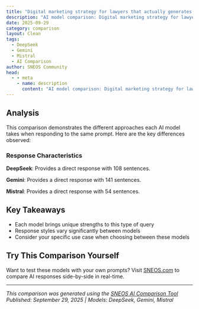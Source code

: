 ```yaml
---
title: "Digital marketing strategy for lawyers that actually generates quality leads"
description: "AI model comparison: Digital marketing strategy for lawyers that actually generates quality leads..."
date: 2025-09-29
category: comparison
layout: Clean
tags:
  - DeepSeek
  - Gemini
  - Mistral
  - AI Comparison
author: SNEOS Community
head:
  - - meta
    - name: description
      content: "AI model comparison: Digital marketing strategy for lawyers that actually generates quality leads..."
---
```


<ChatComparison
  title="Digital marketing strategy for lawyers that actually generates quality leads"
  prompt="Digital marketing strategy for lawyers that actually generates quality leads"
  :responses='{
    "DeepSeek": "Of course. This is a critical topic because most lawyers waste money on generic marketing that doesn\u0027t speak to the specific fears and needs of potential clients.\n\nA successful digital marketing strategy for lawyers isn\u0027t about being the loudest; it\u0027s about being the most helpful and authoritative voice when someone is in a crisis.\n\nHere is a comprehensive digital marketing strategy designed to generate **quality leads**\u2014clients who are informed, ready to act, and a good fit for your practice.\n\n### The Core Principle: The Trust Funnel\n\nForget just generating traffic. You need to build trust. A person hiring a lawyer is making one of the most important and stressful decisions of their life. Your digital presence must guide them from panic to confidence.\n\n**The Funnel:**\n1.  **Awareness:** They have a problem (e.g., \u0022car accident injury,\u0022 \u0022divorce lawyer near me\u0022).\n2.  **Consideration:** They are researching solutions and comparing lawyers.\n3.  **Decision:** They are ready to contact a firm.\n\nYour goal is to provide the right content at each stage to build trust and position yourself as the obvious choice.\n\n---\n\n### Phase 1: Foundation \u0026 Website Conversion Engine\n\nYour website is your digital office. It must be credible, fast, and persuasive.\n\n**1. A Client-Centered Website (Not a Law Firm Brochure)**\n*   **Mobile-First Design:** Over 60% of legal searches are on mobile. If your site is slow or hard to use on a phone, you\u0027ve lost them.\n*   **Clear Value Proposition:** Above the fold, answer their burning question: \u0022Can you help me with [My Specific Problem]?\u0022 Use headlines like \u0022Injured in an Accident? Let Us Fight for the Compensation You Deserve.\u0022\n*   **Practice Area Pages are King:** Don\u0027t just have a \u0022Services\u0022 page. Create dedicated, in-depth pages for each practice area (e.g., \u0022Divorce \u0026 Child Custody,\u0022 \u0022DUI Defense,\u0022 \u0022Estate Planning\u0022).\n*   **Social Proof:** Display client testimonials and case results (where ethically permissible). Use real names and photos if possible. This is critical for trust.\n*   **Clear, Multiple Calls-to-Action (CTAs):** Don\u0027t hide your phone number. Have a sticky header/footer with your number. Use clear buttons like \u0022Request a Free Case Evaluation,\u0022 \u0022Schedule a Consultation,\u0022 or \u0022Download Our Free Guide.\u0022\n\n**2. Search Engine Optimization (SEO) - The Long Game**\nSEO is how you get found by people actively looking for your help.\n\n*   **Keyword Research:** Identify the phrases your ideal clients use.\n    *   **Informational:** \u0022what to do after a car accident\u0022\n    *   **Navigational:** \u0022best divorce lawyer in [City]\u0022\n    *   **Transactional:** \u0022hire a DUI attorney\u0022\n*   **On-Page SEO:** Optimize your page titles, meta descriptions, and headers (H1, H2s) with these keywords. Create content that thoroughly answers search intent.\n*   **Local SEO (Non-Negotiable):**\n    *   **Google Business Profile:** Claim, verify, and optimize your listing with high-quality photos, accurate hours, and practice area categories.\n    *   **Local Citations:** Ensure your Name, Address, and Phone number (NAP) are consistent across directories (Avvo, Justia, Yelp, local chambers).\n    *   **Get Reviews:** Actively ask satisfied clients to leave reviews on your Google Business Profile. Respond professionally to all reviews.\n\n---\n\n### Phase 2: Content \u0026 Authority Building\n\nThis is how you separate yourself from the ambulance chasers and build the know-like-trust factor.\n\n**1. The Blog: Answer Questions, Don\u0027t Just Boast**\nYour blog should be a resource, not a press release center.\n*   **FAQ Style:** Write posts that answer common client questions. \u0022What is the Average Settlement for a Rear-End Collision?\u0022 \u0022How is Child Support Calculated in [State]?\u0022\n*   **Explain Processes:** \u0022A Step-by-Step Guide to the Probate Process in [State].\u0022 This demystifies the legal process and manages client expectations.\n*   **Showcase Expertise:** Write about recent changes in law or complex legal concepts in simple terms.\n\n**2. The Lead Magnet: The Trust Exchange**\nA blog builds general authority; a lead magnet captures the lead.\n*   **Offer:** A high-value, in-depth guide, checklist, or report specific to a practice area.\n    *   Personal Injury: \u0022The Injured Victim\u0027s Guide to Maximizing Your Insurance Settlement\u0022\n    *   Family Law: \u0022The 5 Critical Mistakes to Avoid in Your Divorce\u0022\n    *   Estate Planning: \u0022The Ultimate Checklist for Protecting Your Family\u0027s Future\u0022\n*   **Delivery:** Use a simple form on a dedicated landing page to exchange the guide for their name and email address. This is now a **warm lead**.\n\n---\n\n### Phase 3: Direct Lead Generation Channels\n\n**1. Pay-Per-Click (PPC) Advertising (Google Ads)**\nPPC gets you to the top of search results *immediately* for high-intent keywords.\n*   **Focus on High-Intent Keywords:** Bid on phrases like \u0022hire a personal injury lawyer,\u0022 \u0022bankruptcy attorney near me.\u0022\n*   **Use Geo-Targeting:** Only show ads to people in your service area.\n*   **Landing Pages are Crucial:** Don\u0027t send ad clicks to your homepage. Send them to a dedicated landing page that continues the ad\u0027s message and has ONE clear goal: getting them to call or fill out a contact form.\n*   **Use Call-Only Ads:** For practice areas where the intent is immediate (e.g., DUI, arrest), use ads that are just a big \u0022Call Now\u0022 button.\n\n**2. Retargeting (Remarketing)**\nThis is your secret weapon. 98% of first-time website visitors leave without contacting you. Retargeting puts your ads in front of them as they browse the internet (Facebook, Instagram, other websites), reminding them of your expertise.\n*   **Segment Your Audience:**\n    *   Show general brand ads to all website visitors.\n    *   Show your \u0022Free Guide\u0022 lead magnet to people who visited your blog.\n    *   Show a strong \u0022Schedule a Consultation\u0022 ad to people who visited your contact page but didn\u0027t convert.\n\n---\n\n### Phase 4: Nurturing \u0026 Conversion\n\n**Email Marketing (The Qualifier)**\nThe people who downloaded your guide are warm leads, but not yet ready to hire. Nurture them.\n*   **Welcome Sequence:** Automatically send a series of 3-4 emails after they download your guide. Provide more value, introduce your firm\u0027s philosophy, and end with a soft ask for a consultation.\n*   **Newsletter:** Send a monthly newsletter with your latest blog posts, firm updates, and legal tips. This keeps you top-of-mind so when they *are* ready, you\u0027re the first call.\n\n**The Consultation is the Final Conversion**\nYour website and ads have done their job when the phone rings or the form is submitted. Now, your intake process must be flawless.\n*   **Responsive Intake:** Someone should answer the phone or respond to a web form within minutes, not hours.\n*   **Trained Staff:** The person handling intake should be empathetic, knowledgeable, and able to pre-qualify the lead.\n*   **Set the Consultation:** The goal of the first call is to book a paid or free consultation (depending on your practice area). Make it easy to schedule.\n\n### Sample Funnel in Action: Personal Injury\n\n1.  **Awareness:** Someone searches \u0022neck pain after car accident who is at fault.\u0022 They find your **SEO-optimized blog post** on that exact topic.\n2.  **Consideration:** On the blog post, they see an offer for your lead magnet: **\u0022The Ultimate Guide to Car Accident Claims.\u0022** They download it, giving you their email.\n3.  **Nurturing:** They enter your **email sequence** that provides more value and builds trust over 5 days.\n4.  **Retargeting:** During this time, they see your **Facebook retargeting ads** about your successful case results.\n5.  **Decision:** They visit your \u0022Request a Consultation\u0022 page. Because they\u0027ve consumed your content and trust you, they fill out the form. Your intake team calls them within 15 minutes and schedules a free case evaluation\u2014a **high-quality, pre-informed lead.**\n\n### What to Avoid\n\n*   **Vanity Metrics:** Don\u0027t focus on \u0022likes\u0022 or pure website traffic. Focus on **Leads, Consultation Bookings, and Client Acquisitions.**\n*   **Generic Brand Advertising:** Don\u0027t run ads that just say \u0022We\u0027re the Best Law Firm!\u0022 Be specific and problem-focused.\n*   **Spending on PPC Without a Solid Foundation:** If your website doesn\u0027t convert, PPC is just a way to burn money faster.\n*   **Neglecting Your Google Business Profile:** This is free real estate at the top of local searches. Optimize it relentlessly.\n\nBy implementing this trust-based, client-focused strategy, you will stop chasing leads and start attracting clients who are ready to hire a competent, caring professional.",
    "Gemini": "Okay, let\u0027s break down a digital marketing strategy for lawyers that focuses on generating quality leads.  This isn\u0027t about just getting clicks; it\u0027s about attracting potential clients who are actively searching for legal help and are a good fit for your practice.\n\n**I. Foundational Elements (Must-Haves):**\n\n*   **A.  Professional and Mobile-Friendly Website:**\n    *   **Design:** Clean, modern, and easy to navigate.  Avoid cluttered layouts.  Focus on usability.\n    *   **Mobile-First:**  Most legal searches happen on mobile. Ensure your website is responsive and optimized for smaller screens.\n    *   **Speed:**  Fast loading times are crucial for user experience and SEO.\n    *   **Security (HTTPS):** Essential for trust and SEO ranking.\n    *   **Clear Call to Actions (CTAs):**  Every page should guide visitors toward taking the next step (e.g., \u0022Schedule a Consultation,\u0022 \u0022Download Our Free Guide,\u0022 \u0022Contact Us\u0022).  Use prominent buttons and clear, concise language.\n    *   **Attorney Bios:**  Highlight your expertise, experience, and personality.  Include professional headshots and, if possible, video introductions.\n    *   **Practice Areas Pages:**  Dedicated pages for each area of law you practice (e.g., \u0022Personal Injury,\u0022 \u0022Criminal Defense,\u0022 \u0022Family Law\u0022).  These pages should be highly detailed, informative, and optimized for relevant keywords.\n    *   **Contact Information:**  Prominently display your phone number, email address, and physical address (if applicable).  Include a contact form.\n    *   **Testimonials \u0026 Case Results:**  Social proof is powerful.  Include genuine client testimonials and, where appropriate, summaries of successful case results (while adhering to ethical and legal restrictions).\n\n*   **B.  Google Business Profile (GBP) Optimization:**\n    *   **Claim and Verify:**  Ensure your GBP listing is claimed and verified.\n    *   **Accurate Information:**  NAP (Name, Address, Phone Number) consistency is critical.  Use the same information as on your website.\n    *   **Category Selection:**  Choose the most relevant categories for your practice areas.\n    *   **Business Description:**  Write a compelling and keyword-rich description of your firm.\n    *   **Photos:**  Upload high-quality photos of your office, team, and maybe even some \u0022behind-the-scenes\u0022 shots.\n    *   **Posts:**  Regularly post updates, news, articles, and special offers to engage with potential clients.\n    *   **Q\u0026A:**  Monitor the Q\u0026A section and answer questions promptly and professionally.  Consider proactively adding common questions and their answers.\n    *   **Reviews:**  Actively solicit and respond to reviews.  Address negative reviews constructively.\n\n*   **C.  Tracking and Analytics:**\n    *   **Google Analytics:**  Track website traffic, user behavior, and conversions.\n    *   **Google Search Console:**  Monitor your website\u0027s performance in Google search results.\n    *   **Call Tracking:**  Use a call tracking service to track the source of incoming phone calls.  This is crucial for measuring the effectiveness of your marketing campaigns.\n    *   **Conversion Tracking:** Set up conversion tracking to monitor form submissions, phone calls, and other valuable actions.\n\n**II. Lead Generation Strategies:**\n\n*   **A.  Search Engine Optimization (SEO):**\n    *   **Keyword Research:**  Identify the keywords that potential clients are using to search for legal services in your area.  Focus on both \u0022head\u0022 keywords (e.g., \u0022personal injury lawyer\u0022) and long-tail keywords (e.g., \u0022how to file a personal injury claim after a car accident\u0022).\n    *   **On-Page Optimization:**  Optimize your website\u0027s content, title tags, meta descriptions, and header tags for relevant keywords.\n    *   **Off-Page Optimization (Link Building):**  Build high-quality backlinks from reputable websites in your industry and local community.  This signals to Google that your website is authoritative and trustworthy.\n        *   **Local Citations:**  List your firm in relevant online directories (e.g., Yelp, Avvo, FindLaw).\n        *   **Guest Blogging:**  Write guest posts for other websites in your niche.\n        *   **Community Involvement:**  Sponsor local events or organizations.\n    *   **Technical SEO:**  Ensure your website is technically sound and easy for search engines to crawl and index.  This includes things like site speed optimization, mobile-friendliness, and schema markup.\n\n*   **B.  Pay-Per-Click (PPC) Advertising (Google Ads):**\n    *   **Targeted Campaigns:**  Create highly targeted campaigns based on keywords, location, demographics, and interests.\n    *   **Compelling Ad Copy:**  Write ad copy that is relevant, engaging, and includes a clear call to action.\n    *   **Landing Page Optimization:**  Direct ad traffic to dedicated landing pages that are specifically designed to convert visitors into leads.  These pages should be highly relevant to the ad copy and keyword being targeted.\n    *   **Location Targeting:**  Focus your ads on your local service area.\n    *   **Remarketing:**  Retarget website visitors who have previously shown interest in your services.\n    *   **Ad Extensions:**  Utilize ad extensions (e.g., sitelinks, call extensions, location extensions) to provide additional information and make it easier for potential clients to contact you.\n    *   **Regular Monitoring and Optimization:**  Continuously monitor your campaigns and make adjustments as needed to improve performance.  A/B test different ad copy and landing pages to see what works best.\n\n*   **C.  Content Marketing:**\n    *   **Blog Posts:**  Write informative and engaging blog posts on topics that are relevant to your target audience.  Address common legal questions, provide helpful tips, and share insights into your practice areas.\n    *   **Ebooks \u0026 Guides:**  Create downloadable ebooks and guides on more in-depth legal topics.  These can be used as lead magnets to capture contact information.\n    *   **Infographics:**  Visually appealing infographics can be a great way to present complex legal information in an easy-to-understand format.\n    *   **Videos:**  Create videos on topics that are relevant to your target audience.  These can include educational videos, client testimonials, and behind-the-scenes looks at your firm.  Optimize your YouTube channel.\n    *   **Case Studies:** Showcase your successes with compelling case studies that highlight the challenges, solutions, and positive outcomes you achieved for your clients.  Anonymize data for confidentiality.\n    *   **Webinars:** Host online webinars on legal topics to attract and engage potential clients.\n\n*   **D.  Social Media Marketing:**\n    *   **Choose the Right Platforms:** Focus on the platforms where your target audience is most active. LinkedIn is generally good for business law, while Facebook might be better for family law.\n    *   **Consistent Posting:**  Post regularly and consistently to keep your audience engaged.\n    *   **Engaging Content:**  Share informative content, answer questions, and participate in relevant discussions.\n    *   **Paid Social Advertising:**  Use paid social advertising to target specific demographics and interests.\n    *   **Community Building:**  Join relevant groups and participate in conversations to build relationships with potential clients.\n    *   **Social Listening:**  Monitor social media for mentions of your firm, your competitors, and relevant legal topics.\n\n*   **E.  Email Marketing:**\n    *   **Build an Email List:**  Offer valuable content (e.g., free guides, checklists) in exchange for email addresses.\n    *   **Segment Your List:**  Segment your email list based on practice area, location, and other relevant factors.\n    *   **Personalized Emails:**  Send personalized emails that are relevant to the recipient\u0027s interests.\n    *   **Regular Newsletters:**  Send out regular newsletters with updates, news, and special offers.\n    *   **Automated Email Sequences:**  Set up automated email sequences to nurture leads and guide them through the sales funnel.\n\n*   **F.  Online Reputation Management:**\n    *   **Monitor Online Reviews:**  Regularly monitor online review sites (e.g., Google, Yelp, Avvo) for reviews of your firm.\n    *   **Respond to Reviews:**  Respond to all reviews, both positive and negative, in a timely and professional manner.\n    *   **Solicit Reviews:**  Actively solicit reviews from satisfied clients.\n    *   **Address Negative Feedback:**  Address negative feedback constructively and try to resolve any issues.\n\n**III.  Key Considerations for Lawyers:**\n\n*   **A.  Ethical Compliance:**  All of your marketing efforts must comply with the ethical rules and advertising regulations of your state bar association.\n*   **B.  Confidentiality:**  Be careful not to disclose any confidential information about your clients in your marketing materials.\n*   **C.  Transparency:**  Be transparent about your fees and services.\n*   **D.  Avoid Guarantees:**  Never guarantee a particular outcome in a case.\n*   **E.  Local Focus:**  Emphasize your local presence and community involvement.\n\n**IV. Measuring Success:**\n\n*   **Lead Volume:** Track the number of leads generated from each marketing channel.\n*   **Lead Quality:**  Assess the quality of leads based on factors such as demographics, legal needs, and likelihood of becoming a client.\n*   **Conversion Rate:**  Measure the percentage of leads that convert into clients.\n*   **Cost Per Lead (CPL):**  Calculate the cost of generating each lead from each marketing channel.\n*   **Return on Investment (ROI):**  Calculate the return on investment for each marketing channel.\n*   **Website Traffic:**  Monitor website traffic metrics such as page views, bounce rate, and time on site.\n*   **Keyword Rankings:**  Track your website\u0027s keyword rankings in search engine results pages (SERPs).\n\n**V.  Important Tips \u0026 Takeaways:**\n\n*   **Focus on Your Ideal Client:**  Develop a clear understanding of your ideal client and tailor your marketing efforts to attract them.\n*   **Be Patient:**  SEO and content marketing take time to produce results.\n*   **Be Consistent:**  Consistency is key to success in digital marketing.\n*   **Test and Optimize:**  Continuously test and optimize your marketing campaigns to improve performance.\n*   **Stay Up-to-Date:**  The digital marketing landscape is constantly changing, so it\u0027s important to stay up-to-date on the latest trends and best practices.\n*   **Consider Outsourcing:**  If you don\u0027t have the time or expertise to manage your digital marketing in-house, consider outsourcing to a reputable agency.\n*   **Embrace Video:**  Video is a powerful medium for engaging potential clients and conveying your expertise.\n*   **Leverage Client Testimonials:** Positive reviews and testimonials are crucial for building trust and credibility.\n*   **Offer Free Consultations:** A free initial consultation can be a great way to attract new clients and build rapport.\n*   **Track Everything:** Accurate tracking is essential for measuring the success of your marketing efforts and making informed decisions.\n\nBy implementing these strategies and continuously monitoring your results, you can develop a digital marketing strategy that generates high-quality leads and helps you grow your legal practice. Remember to prioritize ethical compliance and provide valuable content that addresses the needs of your target audience. Good luck!\n",
    "Mistral": "Creating a digital marketing strategy for lawyers that generates quality leads involves a multi-faceted approach. Here\u0027s a step-by-step strategy to help you achieve this:\n\n### 1. Define Your Target Audience\n- **Identify Your Ideal Client:** Understand who your ideal client is, including demographics, legal needs, and pain points.\n- **Create Buyer Personas:** Develop detailed profiles of your target clients to tailor your marketing efforts effectively.\n\n### 2. Build a Professional Website\n- **User-Friendly Design:** Ensure your website is easy to navigate, mobile-friendly, and visually appealing.\n- **SEO Optimization:** Use keywords relevant to your practice areas to improve search engine rankings.\n- **Clear Call-to-Actions (CTAs):** Include prominent CTAs like \u0022Schedule a Consultation\u0022 or \u0022Contact Us.\u0022\n- **Content Quality:** Provide valuable content such as blog posts, FAQs, and case studies to establish authority and trust.\n\n### 3. Search Engine Optimization (SEO)\n- **Keyword Research:** Identify and use keywords that your target audience is searching for.\n- **Local SEO:** Optimize your Google My Business listing, ensure your NAP (Name, Address, Phone number) is consistent across platforms, and get listed in local directories.\n- **On-Page SEO:** Optimize meta tags, headers, and URLs with relevant keywords.\n- **Off-Page SEO:** Build high-quality backlinks through guest blogging, partnerships, and directory listings.\n\n### 4. Content Marketing\n- **Blog Regularly:** Publish high-quality, informative blog posts that address common legal questions and issues.\n- **E-Books and Whitepapers:** Offer in-depth resources that can be downloaded in exchange for contact information.\n- **Video Content:** Create videos explaining legal concepts, client testimonials, and firm introductions.\n\n### 5. Social Media Marketing\n- **Platform Selection:** Choose platforms where your target audience is most active (e.g., LinkedIn for professional services, Facebook for community engagement).\n- **Consistent Posting:** Share updates, blog posts, client success stories, and industry news regularly.\n- **Engagement:** Respond to comments and messages promptly to build relationships.\n\n### 6. Pay-Per-Click (PPC) Advertising\n- **Google Ads:** Run targeted PPC campaigns to reach potential clients searching for legal services.\n- **Retargeting:** Use retargeting ads to reach visitors who have shown interest but haven\u0027t converted yet.\n- **Social Media Ads:** Utilize Facebook, LinkedIn, and Instagram ads to target specific demographics and interests.\n\n### 7. Email Marketing\n- **Build an Email List:** Offer lead magnets like free consultations, e-books, or webinars to capture email addresses.\n- **Segment Your List:** Tailor your email campaigns to different segments of your audience based on their interests and needs.\n- **Regular Newsletters:** Send out regular newsletters with updates, legal tips, and firm news.\n\n### 8. Online Reviews and Reputation Management\n- **Encourage Reviews:** Ask satisfied clients to leave reviews on Google, Yelp, and other platforms.\n- **Respond to Reviews:** Address both positive and negative reviews professionally to show that you value client feedback.\n- **Monitor Online Presence:** Use tools like Google Alerts to monitor mentions of your firm and respond to any negative comments promptly.\n\n### 9. Webinars and Live Q\u0026A Sessions\n- **Host Webinars:** Offer free webinars on topics relevant to your target audience to establish thought leadership.\n- **Live Q\u0026A:** Use platforms like Facebook Live or Instagram Live to host Q\u0026A sessions where potential clients can ask legal questions.\n\n### 10. Analytics and Optimization\n- **Track Performance:** Use tools like Google Analytics to track website traffic, conversions, and other key metrics.\n- **A/B Testing:** Continuously test different elements of your marketing strategy (e.g., CTAs, landing pages) to see what works best.\n- **Adjust and Optimize:** Regularly review your data and make adjustments to improve performance.\n\n### 11. Partnerships and Referrals\n- **Collaborate with Other Professionals:** Partner with complementary businesses (e.g., accountants, real estate agents) for mutual referrals.\n- **Client Referral Program:** Offer incentives for clients who refer new business to your firm.\n\n### 12. Legal Directories and Listings\n- **Get Listed:** Ensure your firm is listed in reputable legal directories like Avvo, FindLaw, and Justia.\n- **Optimize Profiles:** Make sure your profiles are complete and optimized with relevant keywords and client reviews.\n\nBy implementing these strategies, you can create a comprehensive digital marketing plan that not only generates quality leads but also builds a strong online presence and reputation for your law firm."
  }'
  published-date="16:28"
/>

## Analysis

This comparison demonstrates the different approaches each AI model takes when responding to the same prompt. Here are the key differences observed:

### Response Characteristics

**DeepSeek**: Provides a direct response with 108 sentences. 

**Gemini**: Provides a direct response with 141 sentences. 

**Mistral**: Provides a direct response with 54 sentences. 

## Key Takeaways

- Each model brings unique strengths to this type of query
- Response styles vary significantly between models
- Consider your specific use case when choosing between these models

## Try This Comparison Yourself

Want to test these models with your own prompts? Visit [SNEOS.com](https://sneos.com) to compare AI responses side-by-side in real-time.

---

*This comparison was generated using the [SNEOS AI Comparison Tool](https://sneos.com)*
*Published: September 29, 2025 | Models: DeepSeek, Gemini, Mistral*
